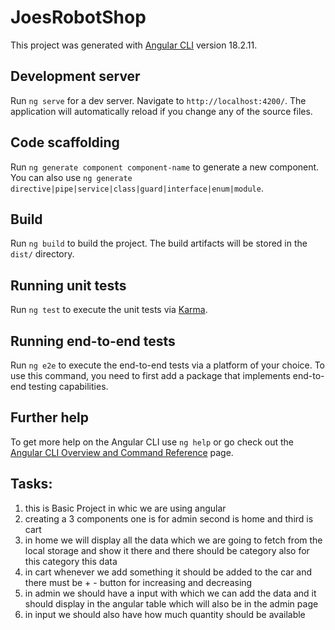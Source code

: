# JoesRobotShop

This project was generated with [Angular CLI](https://github.com/angular/angular-cli) version 18.2.11.

## Development server

Run `ng serve` for a dev server. Navigate to `http://localhost:4200/`. The application will automatically reload if you change any of the source files.

## Code scaffolding

Run `ng generate component component-name` to generate a new component. You can also use `ng generate directive|pipe|service|class|guard|interface|enum|module`.

## Build

Run `ng build` to build the project. The build artifacts will be stored in the `dist/` directory.

## Running unit tests

Run `ng test` to execute the unit tests via [Karma](https://karma-runner.github.io).

## Running end-to-end tests

Run `ng e2e` to execute the end-to-end tests via a platform of your choice. To use this command, you need to first add a package that implements end-to-end testing capabilities.

## Further help

To get more help on the Angular CLI use `ng help` or go check out the [Angular CLI Overview and Command Reference](https://angular.dev/tools/cli) page.


## Tasks:
1. this is Basic Project in whic we are using angular
2. creating a 3 components one is for admin second is home and third is cart 
3. in home we will display all the data which we are going to fetch from the local storage and show it  there  and there should be category also for this category this data 
4. in cart whenever we add something it should be added to the car and there must be + - button for increasing and decreasing 
5. in admin we should have a input with which we can add the data and it should display in the angular table which will also be in the admin page 
6. in input we should also have how much quantity should be available 
